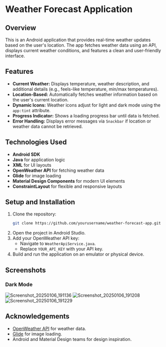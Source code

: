# Weather Forecast Application

## Overview

This is an Android application that provides real-time weather updates based on the user's location. The app fetches weather data using an API, displays current weather conditions, and features a clean and user-friendly interface.

## Features

- **Current Weather:** Displays temperature, weather description, and additional details (e.g., feels-like temperature, min/max temperatures).
- **Location-Based:** Automatically fetches weather information based on the user's current location.
- **Dynamic Icons:** Weather icons adjust for light and dark mode using the `app:tint` attribute.
- **Progress Indicator:** Shows a loading progress bar until data is fetched.
- **Error Handling:** Displays error messages via `Snackbar` if location or weather data cannot be retrieved.

## Technologies Used

- **Android SDK**
- **Java** for application logic
- **XML** for UI layouts
- **OpenWeather API** for fetching weather data
- **Glide** for image loading
- **Material Design Components** for modern UI elements
- **ConstraintLayout** for flexible and responsive layouts

## Setup and Installation

1. Clone the repository:
   ```bash
   git clone https://github.com/yourusername/weather-forecast-app.git
   ```
2. Open the project in Android Studio.
3. Add your OpenWeather API key:
   - Navigate to `WeatherApiService.java`.
   - Replace `YOUR_API_KEY` with your API key.
4. Build and run the application on an emulator or physical device.

## Screenshots
### Dark Mode

![Screenshot_20250106_191136](https://github.com/user-attachments/assets/8b308891-4b27-49c3-9ea1-766cde4dbe29)
![Screenshot_20250106_191208](https://github.com/user-attachments/assets/2e3d9a30-5d56-48d0-b685-233b919ade0d)
![Screenshot_20250106_191229](https://github.com/user-attachments/assets/f0c7327a-e12b-43ce-9f74-66071c6a21b0)


## Acknowledgements

- [OpenWeather API](https://openweathermap.org/api) for weather data.
- [Glide](https://github.com/bumptech/glide) for image loading.
- Android and Material Design teams for design inspiration.

